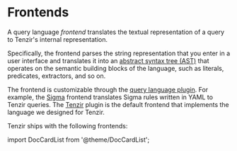 # Frontends

A query language *frontend* translates the textual representation of a query to
Tenzir's internal representation.

Specifically, the frontend parses the string representation that you enter in a
user interface and translates it into an [abstract syntax tree
(AST)](https://en.wikipedia.org/wiki/Abstract_syntax_tree) that
operates on the semantic building blocks of the language, such as literals,
predicates, extractors, and so on.

The frontend is customizable through the [query language
plugin][language-plugin]. For example, the [Sigma](frontends/sigma)
frontend translates Sigma rules written in YAML to Tenzir queries. The
[Tenzir](frontends/tenzir) plugin is the default frontend that implements the
language we designed for Tenzir.

[language-plugin]: ../../develop/architecture/plugins.md#language

Tenzir ships with the following frontends:

import DocCardList from '@theme/DocCardList';

<DocCardList />
